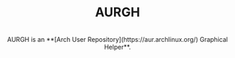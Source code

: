 <div align=center>

# AURGH

<br>
AURGH is an **[Arch User Repository](https://aur.archlinux.org/) Graphical Helper**.
<br>